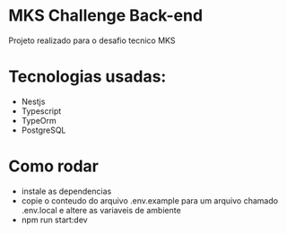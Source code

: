 # MKS Challenge Back-end

Projeto realizado para o desafio tecnico MKS

# Tecnologias usadas:

- Nestjs
- Typescript
- TypeOrm
- PostgreSQL

# Como rodar

- instale as dependencias
- copie o conteudo do arquivo .env.example para um arquivo chamado .env.local e altere as variaveis de ambiente
- npm run start:dev
